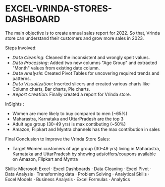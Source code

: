 # EXCEL-VRINDA-STORES-DASHBOARD

The main objective is to create annual sales report for 2022. So that, Vrinda store can understand their customers and grow more sales in 2023.

Steps Involved:

- 𝘋𝘢𝘵𝘢 𝘊𝘭𝘦𝘢𝘯𝘪𝘯𝘨: Cleaned the inconsistent and wrongly spelt values.
- 𝘋𝘢𝘵𝘢 𝘗𝘳𝘰𝘤𝘦𝘴𝘴𝘪𝘯𝘨: Added two new columns "Age Group" and extracted "Month" values from existing 
 date column.
- 𝘋𝘢𝘵𝘢 𝘈𝘯𝘢𝘭𝘺𝘴𝘪𝘴: Created Pivot Tables for uncovering required trends and patterns.
- 𝘋𝘢𝘵𝘢 𝘝𝘪𝘴𝘶𝘢𝘭𝘪𝘻𝘢𝘵𝘪𝘰𝘯: Inserted slicers and created various charts like Column charts, Bar charts, Pie 
 charts.
- 𝘙𝘦𝘱𝘰𝘳𝘵 𝘊𝘳𝘦𝘢𝘵𝘪𝘰𝘯: Finally created a report for Vrinda store.


InSights :

- Women are more likely to buy compared to men (~65%)
- Maharastra, Karnataka and UttarPradesh are the top 3
- Adult age group (30-49 yrs) is max contibuting (~50%)
- Amazon, Flipkart and Myntra channels has the max contribution in sales
 
Final Conclusion to Improve the Vrinda Store Sales:

- Target Women customers of age group (30-49 yrs) living in Maharastra, Karnataka and UttarPradesh by showing ads/offers/coupons available on Amazon, Flipkart and Myntra

Skills: Microsoft Excel · Excel Dashboards · Data Cleaning · Excel Pivot · Data Analysis · Transforming data · Problem Solving · Analytical Skills · Excel Models · Business Analysis · Excel Formulas · Analytics
